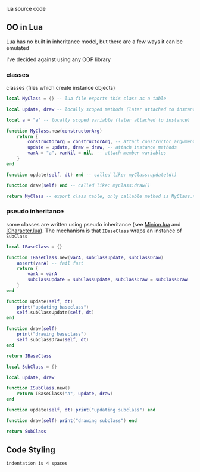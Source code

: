 lua source code

## OO in Lua
Lua has no built in inheritance model, but there are a few ways it can be emulated

I've decided against using any OOP library

### classes
classes (files which create instance objects)

```lua
local MyClass = {} -- lua file exports this class as a table

local update, draw -- locally scoped methods (later attached to instance)

local a = "a" -- locally scoped variable (later attached to instance)

function MyClass.new(constructorArg)
    return {
        constructorArg = constructorArg, -- attach constructor argument to the instance
        update = update, draw = draw, -- attach instance methods
        varA = "a", varNil = nil, -- attach member variables
    }
end

function update(self, dt) end -- called like: myClass:update(dt)

function draw(self) end -- called like: myClass:draw()

return MyClass -- export class table, only callable method is MyClass.new
```

### pseudo inheritance

some classes are written using pseudo inheritance (see [Minion.lua](./character/Minion.lua) and [ICharacter.lua](./character/ICharacter.lua)). The mechanism is that `IBaseClass` wraps an instance of `SubClass`

```lua
local IBaseClass = {}

function IBaseClass.new(varA, subClassUpdate, subClassDraw)
    assert(varA) -- fail fast
    return {
        varA = varA
        subClassUpdate = subClassUpdate, subClassDraw = subClassDraw
    }
end

function update(self, dt)
    print("updating baseclass")
    self.subClassUpdate(self, dt)
end

function draw(self)
    print("drawing baseclass")
    self.subClassDraw(self, dt)
end

return IBaseClass
```

```lua
local SubClass = {}

local update, draw

function ISubClass.new()
    return IBaseClass("a", update, draw)
end

function update(self, dt) print("updating subclass") end

function draw(self) print("drawing subclass") end

return SubClass
```

## Code Styling

```
indentation is 4 spaces
```